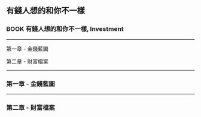 ## 有錢人想的和你不一樣

### BOOK 有錢人想的和你不一樣, Investment

---

第一章 - 金錢藍圖

第二章 - 財富檔案

---

### 第一章 - 金錢藍圖



---

### 第二章 - 財富檔案

